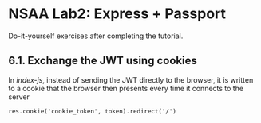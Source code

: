 # NSAA Lab2: Express + Passport

Do-it-yourself exercises after completing the tutorial.
## 6.1. Exchange the JWT using cookies

In _index-js_, instead of sending the JWT directly to the browser, it is written to a cookie that the browser then presents every time it connects to the server  

```
res.cookie('cookie_token', token).redirect('/')
```

